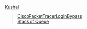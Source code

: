 <!--
**ksl-fourwalls/ksl-fourwalls** is a ✨ _special_ ✨ repository because its `README.md` (this file) appears on your GitHub profile.

Here are some ideas to get you started:

- 🔭 I’m currently working on ...
- 🌱 I’m currently learning ...
- 👯 I’m looking to collaborate on ...
- 🤔 I’m looking for help with ...
- 💬 Ask me about ...
- 📫 How to reach me: ...
- 😄 Pronouns: ...
- ⚡ Fun fact: ...
-->
[Kushal](mailto:stalkingbigcat@proton.me)

> [CiscoPacketTracerLoginBypass](https://gist.github.com/ksl-fourwalls/b90aa797e3b14a2dcd41d4d803126ee9)  
> [Stack of Queue](https://gist.github.com/ksl-fourwalls/7791728badaa4afb3fb0ffb1ec016056)
